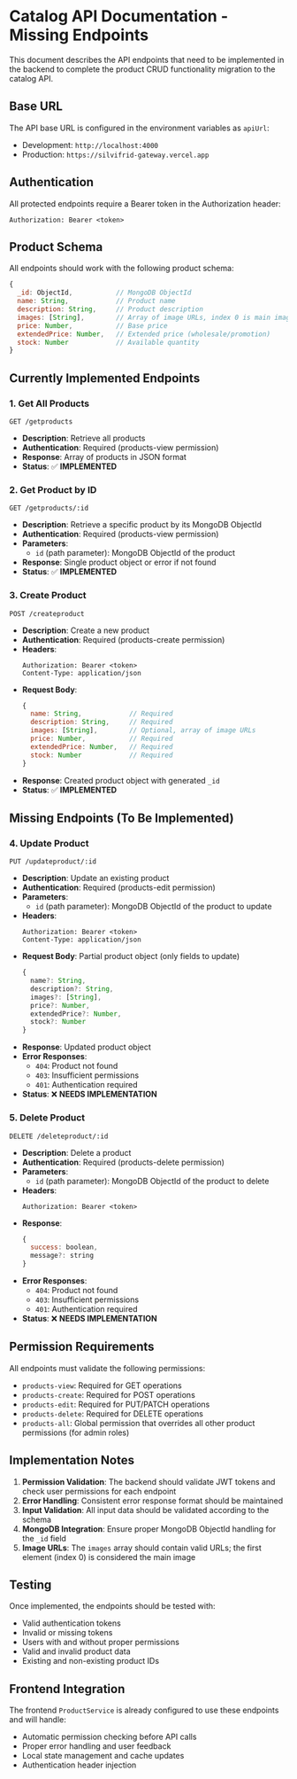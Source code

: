 # Catalog API Documentation - Missing Endpoints

This document describes the API endpoints that need to be implemented in the backend to complete the product CRUD functionality migration to the catalog API.

## Base URL
The API base URL is configured in the environment variables as `apiUrl`:
- Development: `http://localhost:4000`
- Production: `https://silvifrid-gateway.vercel.app`

## Authentication
All protected endpoints require a Bearer token in the Authorization header:
```
Authorization: Bearer <token>
```

## Product Schema
All endpoints should work with the following product schema:
```js
{
  _id: ObjectId,           // MongoDB ObjectId
  name: String,            // Product name
  description: String,     // Product description
  images: [String],        // Array of image URLs, index 0 is main image
  price: Number,           // Base price
  extendedPrice: Number,   // Extended price (wholesale/promotion)
  stock: Number            // Available quantity
}
```

## Currently Implemented Endpoints

### 1. Get All Products
```
GET /getproducts
```
- **Description**: Retrieve all products
- **Authentication**: Required (products-view permission)
- **Response**: Array of products in JSON format
- **Status**: ✅ **IMPLEMENTED**

### 2. Get Product by ID
```
GET /getproducts/:id
```
- **Description**: Retrieve a specific product by its MongoDB ObjectId
- **Authentication**: Required (products-view permission)
- **Parameters**: 
  - `id` (path parameter): MongoDB ObjectId of the product
- **Response**: Single product object or error if not found
- **Status**: ✅ **IMPLEMENTED**

### 3. Create Product
```
POST /createproduct
```
- **Description**: Create a new product
- **Authentication**: Required (products-create permission)
- **Headers**: 
  ```
  Authorization: Bearer <token>
  Content-Type: application/json
  ```
- **Request Body**:
  ```js
  {
    name: String,            // Required
    description: String,     // Required
    images: [String],        // Optional, array of image URLs
    price: Number,           // Required
    extendedPrice: Number,   // Required
    stock: Number            // Required
  }
  ```
- **Response**: Created product object with generated `_id`
- **Status**: ✅ **IMPLEMENTED**

## Missing Endpoints (To Be Implemented)

### 4. Update Product
```
PUT /updateproduct/:id
```
- **Description**: Update an existing product
- **Authentication**: Required (products-edit permission)
- **Parameters**: 
  - `id` (path parameter): MongoDB ObjectId of the product to update
- **Headers**: 
  ```
  Authorization: Bearer <token>
  Content-Type: application/json
  ```
- **Request Body**: Partial product object (only fields to update)
  ```js
  {
    name?: String,
    description?: String,
    images?: [String],
    price?: Number,
    extendedPrice?: Number,
    stock?: Number
  }
  ```
- **Response**: Updated product object
- **Error Responses**:
  - `404`: Product not found
  - `403`: Insufficient permissions
  - `401`: Authentication required
- **Status**: ❌ **NEEDS IMPLEMENTATION**

### 5. Delete Product
```
DELETE /deleteproduct/:id
```
- **Description**: Delete a product
- **Authentication**: Required (products-delete permission)
- **Parameters**: 
  - `id` (path parameter): MongoDB ObjectId of the product to delete
- **Headers**: 
  ```
  Authorization: Bearer <token>
  ```
- **Response**: 
  ```js
  {
    success: boolean,
    message?: string
  }
  ```
- **Error Responses**:
  - `404`: Product not found
  - `403`: Insufficient permissions
  - `401`: Authentication required
- **Status**: ❌ **NEEDS IMPLEMENTATION**

## Permission Requirements

All endpoints must validate the following permissions:

- `products-view`: Required for GET operations
- `products-create`: Required for POST operations
- `products-edit`: Required for PUT/PATCH operations
- `products-delete`: Required for DELETE operations
- `products-all`: Global permission that overrides all other product permissions (for admin roles)

## Implementation Notes

1. **Permission Validation**: The backend should validate JWT tokens and check user permissions for each endpoint
2. **Error Handling**: Consistent error response format should be maintained
3. **Input Validation**: All input data should be validated according to the schema
4. **MongoDB Integration**: Ensure proper MongoDB ObjectId handling for the `_id` field
5. **Image URLs**: The `images` array should contain valid URLs; the first element (index 0) is considered the main image

## Testing

Once implemented, the endpoints should be tested with:
- Valid authentication tokens
- Invalid or missing tokens
- Users with and without proper permissions
- Valid and invalid product data
- Existing and non-existing product IDs

## Frontend Integration

The frontend `ProductService` is already configured to use these endpoints and will handle:
- Automatic permission checking before API calls
- Proper error handling and user feedback
- Local state management and cache updates
- Authentication header injection
